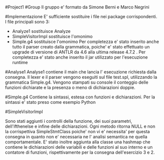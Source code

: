#Project1
#Group
Il gruppo e' formato da Simone Berni e Marco Negrini

#Implementazione
E' sufficiente sostituire i file nei package corrispondenti. I file principali sono 3: 
- Analyze1 sostituisce Analyze
- SimpleVisitorImpl sostituisce l'omonimo
- Simple.g4 sostituisce l'omonimo
Per completezza e' stato inserito anche tutto il parser creato dalla grammatica,
poiche' e' stato effettuato un upgrade di versione di ANTLR da 4.6 alla ultima 
release 4.7.2 . Per completezza e' stato anche inserito il jar utilizzato per l'esecuzione runtime

#Analyse1
Analyse1 contiene il main che lancia l' esecuzione richiesta dalla consegna. 
Il lexer e il parser vengono eseguiti sul file test.spl, utilizzando la grammatica Simple.g4.
Vengono stampati su console il conteggio delle funzioni dichiarate e la presenza o meno di dichiarazioni doppie.

#Simple.g4
Contiene la sintassi, estesa con funzioni e dichiarazioni.
Per la sintassi e' stato preso come esempio Python 

#SimpleVisitorImpl

Sono stati aggiunti i controlli della funzione, dei suoi parametri, dell'ifthenelse e infine delle dichiarazioni.
Ogni metodo ritorna NULL e non la corrispettiva SimpleStmtClass poiche' non vi e' necessita' per questa consegna
in quanto non e' necessaria ne l' analisi semantica ne quella comportamentale.
E' stato inoltre aggiunta alla classe una hashmap che contiene le dichiarazioni delle variabili e delle funzioni al suo interno
e un contatore di funzioni, rispettivamente per la consegna dell'esercizio 3 e 2.
